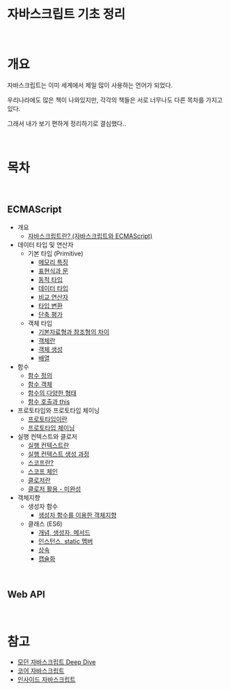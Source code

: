 # 자바스크립트 기초 정리

<br>

# 개요

자바스크립트는 이미 세계에서 제일 많이 사용하는 언어가 되었다.

우리나라에도 많은 책이 나와있지만, 각각의 책들은 서로 너무나도 다른 목차를 가지고 있다.

그래서 내가 보기 편하게 정리하기로 결심했다..

<br>

# 목차

<br>

## ECMAScript

* 개요
  * [자바스크립트란? (자바스크립트와 ECMAScript)](https://github.com/binghe819/TIL/blob/master/JS/JS%20%EA%B8%B0%EC%B4%88%20%EC%A0%95%EB%A6%AC/%EC%9E%90%EB%B0%94%EC%8A%A4%ED%81%AC%EB%A6%BD%ED%8A%B8%20%EA%B0%9C%EC%9A%94/%EC%9E%90%EB%B0%94%EC%8A%A4%ED%81%AC%EB%A6%BD%ED%8A%B8%EB%9E%80.md)
* 데이터 타입 및 연산자
  * 기본 타입 (Primitive)
    * [메모리 특징](https://github.com/binghe819/TIL/blob/master/JS/JS%20%EA%B8%B0%EC%B4%88%20%EC%A0%95%EB%A6%AC/%EB%8D%B0%EC%9D%B4%ED%84%B0%20%ED%83%80%EC%9E%85%20%EB%B0%8F%20%EC%97%B0%EC%82%B0%EC%9E%90/%EB%A9%94%EB%AA%A8%EB%A6%AC%20%ED%8A%B9%EC%A7%95.md)
    * [표현식과 문](https://github.com/binghe819/TIL/blob/master/JS/JS%20%EA%B8%B0%EC%B4%88%20%EC%A0%95%EB%A6%AC/%EB%8D%B0%EC%9D%B4%ED%84%B0%20%ED%83%80%EC%9E%85%20%EB%B0%8F%20%EC%97%B0%EC%82%B0%EC%9E%90/%ED%91%9C%ED%98%84%EC%8B%9D%EA%B3%BC%20%EB%AC%B8.md)
    * [동적 타입](https://github.com/binghe819/TIL/blob/master/JS/JS%20%EA%B8%B0%EC%B4%88%20%EC%A0%95%EB%A6%AC/%EB%8D%B0%EC%9D%B4%ED%84%B0%20%ED%83%80%EC%9E%85%20%EB%B0%8F%20%EC%97%B0%EC%82%B0%EC%9E%90/%EB%8F%99%EC%A0%81%ED%83%80%EC%9E%85.md)
    * [데이터 타입](https://github.com/binghe819/TIL/blob/master/JS/JS%20%EA%B8%B0%EC%B4%88%20%EC%A0%95%EB%A6%AC/%EB%8D%B0%EC%9D%B4%ED%84%B0%20%ED%83%80%EC%9E%85%20%EB%B0%8F%20%EC%97%B0%EC%82%B0%EC%9E%90/%EB%8D%B0%EC%9D%B4%ED%84%B0%ED%83%80%EC%9E%85.md)
    * [비교 연산자](https://github.com/binghe819/TIL/blob/master/JS/JS%20%EA%B8%B0%EC%B4%88%20%EC%A0%95%EB%A6%AC/%EB%8D%B0%EC%9D%B4%ED%84%B0%20%ED%83%80%EC%9E%85%20%EB%B0%8F%20%EC%97%B0%EC%82%B0%EC%9E%90/%EB%B9%84%EA%B5%90%20%EC%97%B0%EC%82%B0%EC%9E%90.md)
    * [타입 변환](https://github.com/binghe819/TIL/blob/master/JS/JS%20%EA%B8%B0%EC%B4%88%20%EC%A0%95%EB%A6%AC/%EB%8D%B0%EC%9D%B4%ED%84%B0%20%ED%83%80%EC%9E%85%20%EB%B0%8F%20%EC%97%B0%EC%82%B0%EC%9E%90/%ED%83%80%EC%9E%85%20%EB%B3%80%ED%99%98.md)
    * [단축 평가](https://github.com/binghe819/TIL/blob/master/JS/JS%20%EA%B8%B0%EC%B4%88%20%EC%A0%95%EB%A6%AC/%EB%8D%B0%EC%9D%B4%ED%84%B0%20%ED%83%80%EC%9E%85%20%EB%B0%8F%20%EC%97%B0%EC%82%B0%EC%9E%90/%EB%8B%A8%EC%B6%95%20%ED%8F%89%EA%B0%80.md)
  * 객체 타입
    * [기본자료형과 참조형의 차이](https://github.com/binghe819/TIL/blob/master/JS/JS%20%EA%B8%B0%EC%B4%88%20%EC%A0%95%EB%A6%AC/%EB%8D%B0%EC%9D%B4%ED%84%B0%20%ED%83%80%EC%9E%85%20%EB%B0%8F%20%EC%97%B0%EC%82%B0%EC%9E%90/%EA%B8%B0%EB%B3%B8%EC%9E%90%EB%A3%8C%ED%98%95%EA%B3%BC%20%EC%B0%B8%EC%A1%B0%ED%98%95%EC%9D%98%20%EC%B0%A8%EC%9D%B4.md)
    * [객체란](https://github.com/binghe819/TIL/blob/master/JS/JS%20%EA%B8%B0%EC%B4%88%20%EC%A0%95%EB%A6%AC/%EB%8D%B0%EC%9D%B4%ED%84%B0%20%ED%83%80%EC%9E%85%20%EB%B0%8F%20%EC%97%B0%EC%82%B0%EC%9E%90/%EA%B0%9D%EC%B2%B4%EB%9E%80.md)
    * [객체 생성](https://github.com/binghe819/TIL/blob/master/JS/JS%20%EA%B8%B0%EC%B4%88%20%EC%A0%95%EB%A6%AC/%EB%8D%B0%EC%9D%B4%ED%84%B0%20%ED%83%80%EC%9E%85%20%EB%B0%8F%20%EC%97%B0%EC%82%B0%EC%9E%90/%EA%B0%9D%EC%B2%B4%20%EC%83%9D%EC%84%B1.md)
    * [배열](https://github.com/binghe819/TIL/blob/master/JS/JS%20%EA%B8%B0%EC%B4%88%20%EC%A0%95%EB%A6%AC/%EB%8D%B0%EC%9D%B4%ED%84%B0%20%ED%83%80%EC%9E%85%20%EB%B0%8F%20%EC%97%B0%EC%82%B0%EC%9E%90/%EB%B0%B0%EC%97%B4.md)
* 함수
  * [함수 정의](https://github.com/binghe819/TIL/blob/master/JS/JS%20%EA%B8%B0%EC%B4%88%20%EC%A0%95%EB%A6%AC/%ED%95%A8%EC%88%98/%ED%95%A8%EC%88%98%20%EC%A0%95%EC%9D%98.md)
  * [함수 객체](https://github.com/binghe819/TIL/blob/master/JS/JS%20%EA%B8%B0%EC%B4%88%20%EC%A0%95%EB%A6%AC/%ED%95%A8%EC%88%98/%ED%95%A8%EC%88%98%20%EA%B0%9D%EC%B2%B4.md)
  * [함수의 다양한 형태](https://github.com/binghe819/TIL/blob/master/JS/JS%20%EA%B8%B0%EC%B4%88%20%EC%A0%95%EB%A6%AC/%ED%95%A8%EC%88%98/%ED%95%A8%EC%88%98%EC%9D%98%20%EB%8B%A4%EC%96%91%ED%95%9C%20%ED%98%95%ED%83%9C.md)
  * [함수 호출과 this](https://github.com/binghe819/TIL/blob/master/JS/JS%20%EA%B8%B0%EC%B4%88%20%EC%A0%95%EB%A6%AC/%ED%95%A8%EC%88%98/%ED%95%A8%EC%88%98%20%ED%98%B8%EC%B6%9C%EA%B3%BC%20this.md)
* 프로토타입와 프로토타입 체이닝
  * [프로토타입이란](https://github.com/binghe819/TIL/blob/master/JS/JS%20%EA%B8%B0%EC%B4%88%20%EC%A0%95%EB%A6%AC/%ED%94%84%EB%A1%9C%ED%86%A0%ED%83%80%EC%9E%85/%ED%94%84%EB%A1%9C%ED%86%A0%ED%83%80%EC%9E%85%EC%9D%B4%EB%9E%80.md)
  * [프로토타입 체이닝](https://github.com/binghe819/TIL/blob/master/JS/JS%20%EA%B8%B0%EC%B4%88%20%EC%A0%95%EB%A6%AC/%ED%94%84%EB%A1%9C%ED%86%A0%ED%83%80%EC%9E%85/%ED%94%84%EB%A1%9C%ED%86%A0%ED%83%80%EC%9E%85%20%EC%B2%B4%EC%9D%B4%EB%8B%9D.md)
* 실행 컨텍스트와 클로저
  * [실행 컨텍스트란](https://github.com/binghe819/TIL/blob/master/JS/JS%20%EA%B8%B0%EC%B4%88%20%EC%A0%95%EB%A6%AC/%EC%8B%A4%ED%96%89%20%EC%BB%A8%ED%85%8D%EC%8A%A4%ED%8A%B8%EC%99%80%20%ED%81%B4%EB%A1%9C%EC%A0%80/%EC%8B%A4%ED%96%89%20%EC%BB%A8%ED%85%8D%EC%8A%A4%ED%8A%B8%EB%9E%80.md)
  * [실행 컨텍스트 생성 과정](https://github.com/binghe819/TIL/blob/master/JS/JS%20%EA%B8%B0%EC%B4%88%20%EC%A0%95%EB%A6%AC/%EC%8B%A4%ED%96%89%20%EC%BB%A8%ED%85%8D%EC%8A%A4%ED%8A%B8%EC%99%80%20%ED%81%B4%EB%A1%9C%EC%A0%80/%EC%8B%A4%ED%96%89%20%EC%BB%A8%ED%85%8D%EC%8A%A4%ED%8A%B8%20%EC%83%9D%EC%84%B1%20%EA%B3%BC%EC%A0%95.md)
  * [스코프란?](https://github.com/binghe819/TIL/blob/master/JS/JS%20%EA%B8%B0%EC%B4%88%20%EC%A0%95%EB%A6%AC/%EC%8B%A4%ED%96%89%20%EC%BB%A8%ED%85%8D%EC%8A%A4%ED%8A%B8%EC%99%80%20%ED%81%B4%EB%A1%9C%EC%A0%80/%EC%8A%A4%EC%BD%94%ED%94%84%EB%9E%80.md)
  * [스코프 체인](https://github.com/binghe819/TIL/blob/master/JS/JS%20%EA%B8%B0%EC%B4%88%20%EC%A0%95%EB%A6%AC/%EC%8B%A4%ED%96%89%20%EC%BB%A8%ED%85%8D%EC%8A%A4%ED%8A%B8%EC%99%80%20%ED%81%B4%EB%A1%9C%EC%A0%80/%EC%8A%A4%EC%BD%94%ED%94%84%20%EC%B2%B4%EC%9D%B8.md)
  * [클로저란](https://github.com/binghe819/TIL/blob/master/JS/JS%20%EA%B8%B0%EC%B4%88%20%EC%A0%95%EB%A6%AC/%EC%8B%A4%ED%96%89%20%EC%BB%A8%ED%85%8D%EC%8A%A4%ED%8A%B8%EC%99%80%20%ED%81%B4%EB%A1%9C%EC%A0%80/%ED%81%B4%EB%A1%9C%EC%A0%80%EB%9E%80.md)
  * [클로저 활용 - 미완성]()
* 객체지향
  * 생성자 함수
    * [생성자 함수를 이용한 객체지향]()
  * 클래스 (ES6)
    * [개념, 생성자, 메서드]()
    * [인스턴스, static 멤버]()
    * [상속]()
    * [캡슐화]()


<br>

## Web API


<br>

# 참고
* [모던 자바스크립트 Deep Dive](http://www.yes24.com/Cooperate/Naver/welcomeNaver.aspx?pageNo=1&goodsNo=11781589)
* [코어 자바스크립트](http://www.yes24.com/Cooperate/Naver/welcomeNaver.aspx?pageNo=1&goodsNo=11781589)
* [인사이드 자바스크립트](http://www.yes24.com/Cooperate/Naver/welcomeNaver.aspx?pageNo=1&goodsNo=11781589)
